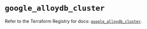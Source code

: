 # `google_alloydb_cluster`

Refer to the Terraform Registry for docs: [`google_alloydb_cluster`](https://registry.terraform.io/providers/hashicorp/google-beta/5.29.0/docs/resources/google_alloydb_cluster).
